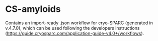 # CS-amyloids
Contains an import-ready .json workflow for cryo-SPARC (generated in v.4.7.0), which can be used following the developers instructions (https://guide.cryosparc.com/application-guide-v4.0+/workflows). 
